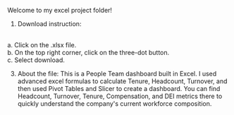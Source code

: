 Welcome to my excel project folder!

1. Download instruction:
<br/>
a. Click on the .xlsx file.
<br/>
b. On the top right corner, click on the three-dot button.
<br/>
c. Select download.

3. About the file:
This is a People Team dashboard built in Excel. I used advanced excel formulas to calculate Tenure, Headcount, Turnover, and then used Pivot Tables and Slicer to create a dashboard.
You can find Headcount, Turnover, Tenure, Compensation, and DEI metrics there to quickly understand the company's current workforce composition.
